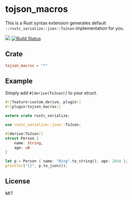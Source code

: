 # tojson_macros

This is a Rust syntax extension generates default `::rustc_serialize::json::ToJson`
implementation for you.

[![](http://meritbadge.herokuapp.com/tojson_macros)](https://crates.io/crates/tojson_macros)
[![Build Status](https://travis-ci.org/sunng87/tojson_macros.svg?branch=master)](https://travis-ci.org/sunng87/tojson_macros)

## Crate

```toml
tojson_macros = "*"
```

## Example

Simply add `#[derive(ToJson)]` to your struct.

```rust
#![feature(custom_derive, plugin)]
#![plugin(tojson_macros)]

extern crate rustc_serialize;

use rustc_serialize::json::ToJson;

#[derive(ToJson)]
struct Person {
    name: String,
    age: u8
}

let p = Person { name: "Ning".to_string(), age: 28u8 };
println!("{}", p.to_json());
```

## License

MIT
